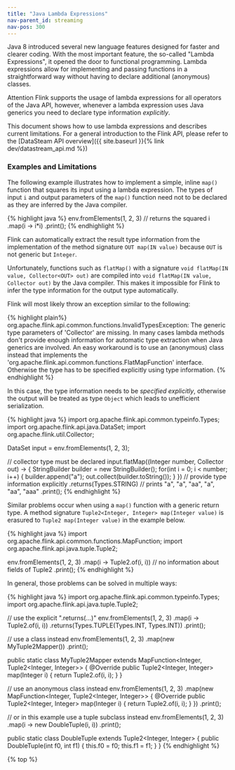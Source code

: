```yaml
---
title: "Java Lambda Expressions"
nav-parent_id: streaming
nav-pos: 300
---
```

<!--
Licensed to the Apache Software Foundation (ASF) under one
or more contributor license agreements.  See the NOTICE file
distributed with this work for additional information
regarding copyright ownership.  The ASF licenses this file
to you under the Apache License, Version 2.0 (the
"License"); you may not use this file except in compliance
with the License.  You may obtain a copy of the License at

  http://www.apache.org/licenses/LICENSE-2.0

Unless required by applicable law or agreed to in writing,
software distributed under the License is distributed on an
"AS IS" BASIS, WITHOUT WARRANTIES OR CONDITIONS OF ANY
KIND, either express or implied.  See the License for the
specific language governing permissions and limitations
under the License.
-->

Java 8 introduced several new language features designed for faster and clearer coding. With the most important feature,
the so-called "Lambda Expressions", it opened the door to functional programming. Lambda expressions allow for implementing and
passing functions in a straightforward way without having to declare additional (anonymous) classes.

<span class="label label-danger">Attention</span> Flink supports the usage of lambda expressions for all operators of the Java API, however, whenever a lambda expression uses Java generics you need to declare type information *explicitly*. 

This document shows how to use lambda expressions and describes current
limitations. For a general introduction to the Flink API, please refer to the
[DataSteam API overview]({{ site.baseurl }}{% link dev/datastream_api.md %})

### Examples and Limitations

The following example illustrates how to implement a simple, inline `map()` function that squares its input using a lambda expression.
The types of input `i` and output parameters of the `map()` function need not to be declared as they are inferred by the Java compiler.

{% highlight java %}
env.fromElements(1, 2, 3)
// returns the squared i
.map(i -> i*i)
.print();
{% endhighlight %}

Flink can automatically extract the result type information from the implementation of the method signature `OUT map(IN value)` because `OUT` is not generic but `Integer`.

Unfortunately, functions such as `flatMap()` with a signature `void flatMap(IN value, Collector<OUT> out)` are compiled into `void flatMap(IN value, Collector out)` by the Java compiler. This makes it impossible for Flink to infer the type information for the output type automatically.

Flink will most likely throw an exception similar to the following:

{% highlight plain%}
org.apache.flink.api.common.functions.InvalidTypesException: The generic type parameters of 'Collector' are missing.
    In many cases lambda methods don't provide enough information for automatic type extraction when Java generics are involved.
    An easy workaround is to use an (anonymous) class instead that implements the 'org.apache.flink.api.common.functions.FlatMapFunction' interface.
    Otherwise the type has to be specified explicitly using type information.
{% endhighlight %}

In this case, the type information needs to be *specified explicitly*, otherwise the output will be treated as type `Object` which leads to unefficient serialization.

{% highlight java %}
import org.apache.flink.api.common.typeinfo.Types;
import org.apache.flink.api.java.DataSet;
import org.apache.flink.util.Collector;

DataSet<Integer> input = env.fromElements(1, 2, 3);

// collector type must be declared
input.flatMap((Integer number, Collector<String> out) -> {
    StringBuilder builder = new StringBuilder();
    for(int i = 0; i < number; i++) {
        builder.append("a");
        out.collect(builder.toString());
    }
})
// provide type information explicitly
.returns(Types.STRING)
// prints "a", "a", "aa", "a", "aa", "aaa"
.print();
{% endhighlight %}

Similar problems occur when using a `map()` function with a generic return type. A method signature `Tuple2<Integer, Integer> map(Integer value)` is erasured to `Tuple2 map(Integer value)` in the example below.

{% highlight java %}
import org.apache.flink.api.common.functions.MapFunction;
import org.apache.flink.api.java.tuple.Tuple2;

env.fromElements(1, 2, 3)
    .map(i -> Tuple2.of(i, i))    // no information about fields of Tuple2
    .print();
{% endhighlight %}

In general, those problems can be solved in multiple ways:

{% highlight java %}
import org.apache.flink.api.common.typeinfo.Types;
import org.apache.flink.api.java.tuple.Tuple2;

// use the explicit ".returns(...)"
env.fromElements(1, 2, 3)
    .map(i -> Tuple2.of(i, i))
    .returns(Types.TUPLE(Types.INT, Types.INT))
    .print();

// use a class instead
env.fromElements(1, 2, 3)
    .map(new MyTuple2Mapper())
    .print();

public static class MyTuple2Mapper extends MapFunction<Integer, Tuple2<Integer, Integer>> {
    @Override
    public Tuple2<Integer, Integer> map(Integer i) {
        return Tuple2.of(i, i);
    }
}

// use an anonymous class instead
env.fromElements(1, 2, 3)
    .map(new MapFunction<Integer, Tuple2<Integer, Integer>> {
        @Override
        public Tuple2<Integer, Integer> map(Integer i) {
            return Tuple2.of(i, i);
        }
    })
    .print();

// or in this example use a tuple subclass instead
env.fromElements(1, 2, 3)
    .map(i -> new DoubleTuple(i, i))
    .print();

public static class DoubleTuple extends Tuple2<Integer, Integer> {
    public DoubleTuple(int f0, int f1) {
        this.f0 = f0;
        this.f1 = f1;
    }
}
{% endhighlight %}

{% top %}
